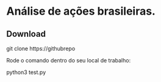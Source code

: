 # Análise de ações brasileiras.

## Download

git clone https://githubrepo

Rode o comando dentro do seu local de trabalho:

python3 test.py